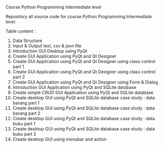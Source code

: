 Course Python Programming Intermediate level

Repository all source code for course Python Programming Intermediate level.

Table content :

1. Data Structure 
2. Input & Output text, csv & json file
3. Introduction GUI Desktop using PyQt
4. Create GUI Application using PyQt and Qt Designer
5. Create GUI Application using PyQt and Qt Designer using class control part 1
6. Create GUI Application using PyQt and Qt Designer using class control part 2
7. Create GUI Application using PyQt and Qt Designer using Form & Dialog
8. Introduction GUI Application using PyQt and SQLite database
9. Create simple CRUD GUI Application using PyQt and SQLite database
10. Create desktop GUI using PyQt and SQLite database case study : data barang part 1
11. Create desktop GUI using PyQt and SQLite database case study : data barang part 2
12. Create desktop GUI using PyQt and SQLite database case study : data buku part 1
13. Create desktop GUI using PyQt and SQLite database case study : data buku part 2
14. Create desktop GUI using menubar and action
